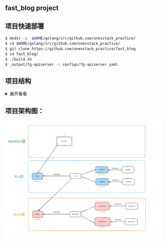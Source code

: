 ## fast_blog project

## 项目快速部署
```bash
$ mkdir -p  $HOME/golang/src/github.com/onexstack_practice/
$ cd $HOME/golang/src/github.com/onexstack_practice/
$ git clone https://github.com/onexstack_practice/fast_blog
$ cd fast_blog/
$ ./build.sh
$ _output/fg-apiserver -c configs/fg-apiserver.yaml
```

## 项目结构
<details>
<summary>展开看看</summary>
<pre><code>
.
├── build.sh
├── cmd
│   └── fb-apiserver
│       ├── app
│       │   ├── config.go
│       │   ├── options
│       │   │   └── options.go
│       │   └── server.go
│       └── main.go
├── configs
│   └── fb-apiserver.yaml
├── docs
│   └── images
│       └── architecture.png
├── go.mod
├── go.sum
├── internal
│   ├── apiserver
│   │   ├── biz
│   │   │   ├── biz.go
│   │   │   └── v1
│   │   │       ├── post
│   │   │       │   └── post.go
│   │   │       └── user
│   │   │           └── user.go
│   │   ├── handler
│   │   │   ├── handler.go
│   │   │   ├── post.go
│   │   │   └── user.go
│   │   ├── model
│   │   │   ├── hook.go
│   │   │   ├── post.gen.go
│   │   │   └── user.gen.go
│   │   ├── pkg
│   │   │   ├── conversion
│   │   │   │   ├── post.go
│   │   │   │   └── user.go
│   │   │   └── validation
│   │   │       ├── post.go
│   │   │       ├── user.go
│   │   │       └── validation.go
│   │   ├── server.go
│   │   └── store
│   │       ├── post.go
│   │       ├── store.go
│   │       └── user.go
│   └── pkg
│       ├── contextx
│       │   └── contextx.go
│       ├── core
│       │   └── core.go
│       ├── errorx
│       │   ├── code.go
│       │   ├── errorx.go
│       │   ├── post.go
│       │   └── user.go
│       ├── known
│       │   └── known.go
│       ├── middleware
│       │   ├── auth.go
│       │   ├── header.go
│       │   └── requestid.go
│       └── rid
│           ├── cover.out
│           ├── rid.go
│           ├── rid_test.go
│           └── salt.go
├── _output
│   └── fb-apiserver
├── pkg
│   ├── api
│   │   └── apiserver
│   │       └── v1
│   │           ├── post.go
│   │           └── user.go
│   ├── auth
│   │   └── auth.go
│   ├── options
│   │   └── mysql_options.go
│   ├── token
│   │   └── token.go
│   └── version
│       ├── flag.go
│       └── version.go
├── README.md
└── scripts
    └── test.sh
</pre></code>
</details>

## 项目架构图：

![](./docs/images/architecture.png)
